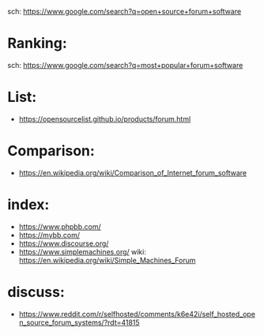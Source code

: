 sch: https://www.google.com/search?q=open+source+forum+software

# Ranking:
sch: https://www.google.com/search?q=most+popular+forum+software

# List:
- https://opensourcelist.github.io/products/forum.html

# Comparison:
- https://en.wikipedia.org/wiki/Comparison_of_Internet_forum_software

# index:
- https://www.phpbb.com/
- https://mybb.com/
- https://www.discourse.org/
- https://www.simplemachines.org/ wiki: https://en.wikipedia.org/wiki/Simple_Machines_Forum

# discuss:
- https://www.reddit.com/r/selfhosted/comments/k6e42i/self_hosted_open_source_forum_systems/?rdt=41815
